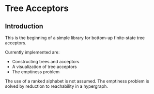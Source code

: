Tree Acceptors
==============

Introduction
------------

This is the beginning of a simple library
for bottom-up finite-state tree acceptors.


Currently implemented are:

* Constructing trees and acceptors
* A visualization of tree acceptors
* The emptiness problem


The use of a ranked alphabet is not assumed.
The emptiness problem is solved by reduction
to reachability in a hypergraph.
